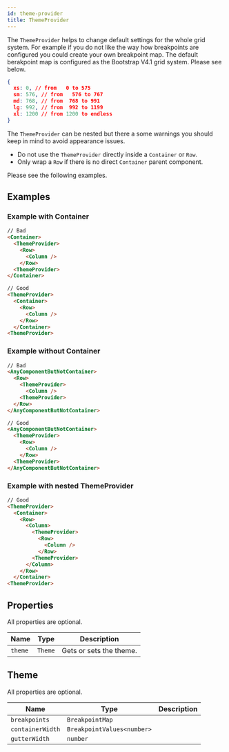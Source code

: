 ```yaml
---
id: theme-provider
title: ThemeProvider
---
```


The `ThemeProvider` helps to change default settings for the whole grid system. For example if you
do not like the way how breakpoints are configured you could create your own breakpoint map. The
default berakpoint map is configured as the Bootstrap V4.1 grid system. Please see below.

```json
{
  xs: 0, // from   0 to 575
  sm: 576, // from   576 to 767
  md: 768, // from  768 to 991
  lg: 992, // from  992 to 1199
  xl: 1200 // from 1200 to endless
}
```

The `ThemeProvider` can be nested but there a some warnings you should keep in mind to avoid
appearance issues.

* Do not use the `ThemeProvider` directly inside a `Container` or `Row`.
* Only wrap a `Row` if there is no direct `Container` parent component.

Please see the following examples.

## Examples

### Example with Container

```html
// Bad
<Container>
  <ThemeProvider>
    <Row>
      <Column />
    </Row>
  <ThemeProvider>
</Container>

// Good
<ThemeProvider>
  <Container>
    <Row>
      <Column />
    </Row>
  </Container>
<ThemeProvider>
```

### Example without Container

```html
// Bad
<AnyComponentButNotContainer>
  <Row>
    <ThemeProvider>
      <Column />
    <ThemeProvider>
  </Row>
</AnyComponentButNotContainer>

// Good
<AnyComponentButNotContainer>
  <ThemeProvider>
    <Row>
      <Column />
    </Row>
  <ThemeProvider>
</AnyComponentButNotContainer>
```

### Example with nested ThemeProvider

```html
// Good
<ThemeProvider>
  <Container>
    <Row>
      <Column>
        <ThemeProvider>
          <Row>
            <Column />
          </Row>
        <ThemeProvider>
      </Column>
    </Row>
  </Container>
<ThemeProvider>
```

## Properties

All properties are optional.

| Name    | Type    | Description             |
| ------- | ------- | ----------------------- |
| `theme` | `Theme` | Gets or sets the theme. |

## Theme

All properties are optional.

| Name             | Type                       | Description |
| ---------------- | -------------------------- | ----------- |
| `breakpoints`    | `BreakpointMap`            |             |
| `containerWidth` | `BreakpointValues<number>` |             |
| `gutterWidth`    | `number`                   |             |
